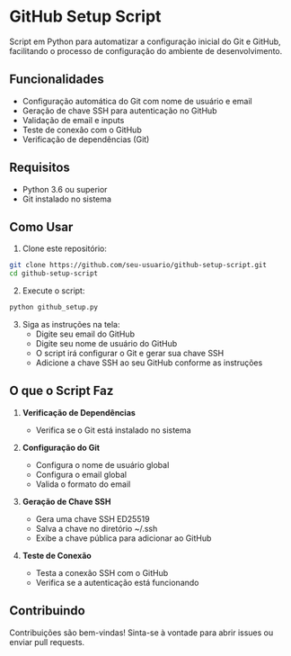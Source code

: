 # GitHub Setup Script

Script em Python para automatizar a configuração inicial do Git e GitHub, facilitando o processo de configuração do ambiente de desenvolvimento.

## Funcionalidades

- Configuração automática do Git com nome de usuário e email
- Geração de chave SSH para autenticação no GitHub
- Validação de email e inputs
- Teste de conexão com o GitHub
- Verificação de dependências (Git)

## Requisitos

- Python 3.6 ou superior
- Git instalado no sistema

## Como Usar

1. Clone este repositório:

```bash
git clone https://github.com/seu-usuario/github-setup-script.git
cd github-setup-script
```

2. Execute o script:

```bash
python github_setup.py
```

3. Siga as instruções na tela:
   - Digite seu email do GitHub
   - Digite seu nome de usuário do GitHub
   - O script irá configurar o Git e gerar sua chave SSH
   - Adicione a chave SSH ao seu GitHub conforme as instruções

## O que o Script Faz

1. **Verificação de Dependências**

   - Verifica se o Git está instalado no sistema

2. **Configuração do Git**

   - Configura o nome de usuário global
   - Configura o email global
   - Valida o formato do email

3. **Geração de Chave SSH**

   - Gera uma chave SSH ED25519
   - Salva a chave no diretório ~/.ssh
   - Exibe a chave pública para adicionar ao GitHub

4. **Teste de Conexão**
   - Testa a conexão SSH com o GitHub
   - Verifica se a autenticação está funcionando

## Contribuindo

Contribuições são bem-vindas! Sinta-se à vontade para abrir issues ou enviar pull requests.

